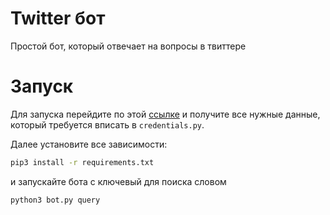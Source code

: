 # Twitter бот

Простой бот, который отвечает на вопросы в твиттере

# Запуск

Для запуска перейдите по этой [ссылке](https://apps.twitter.com/) и получите все нужные данные, который требуется вписать в `credentials.py`. 

Далее установите все зависимости:

```bash
pip3 install -r requirements.txt
```

и запускайте бота с ключевый для поиска словом

```bash
python3 bot.py query
```
